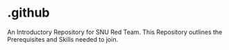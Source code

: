 # .github
An Introductory Repository for SNU Red Team. This Repository outlines the Prerequisites and Skills needed to join.
